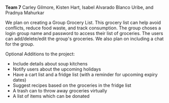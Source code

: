 **Team 7**
Carley Gilmore, Kisten Hart, Isabel Alvarado Blanco Uribe, and Pradnya Mahurkar

We plan on creating a Group Grocery List. This grocery list can help avoid conflicts, reduce food waste, and track consumption. The group choses a login group name and password to access their list of groceries. The users can add/delete/edit the group's groceries. We also plan on including a chat for the group.

Optional Additions to the project:
- Include details about soup kitchens
- Notify users about the upcoming holidays
- Have a cart list and a fridge list (with a reminder for upcoming expiry dates)
- Suggest recipes based on the groceries in the fridge list
- A trash can to throw away groceries virtually
- A list of items which can be donated

